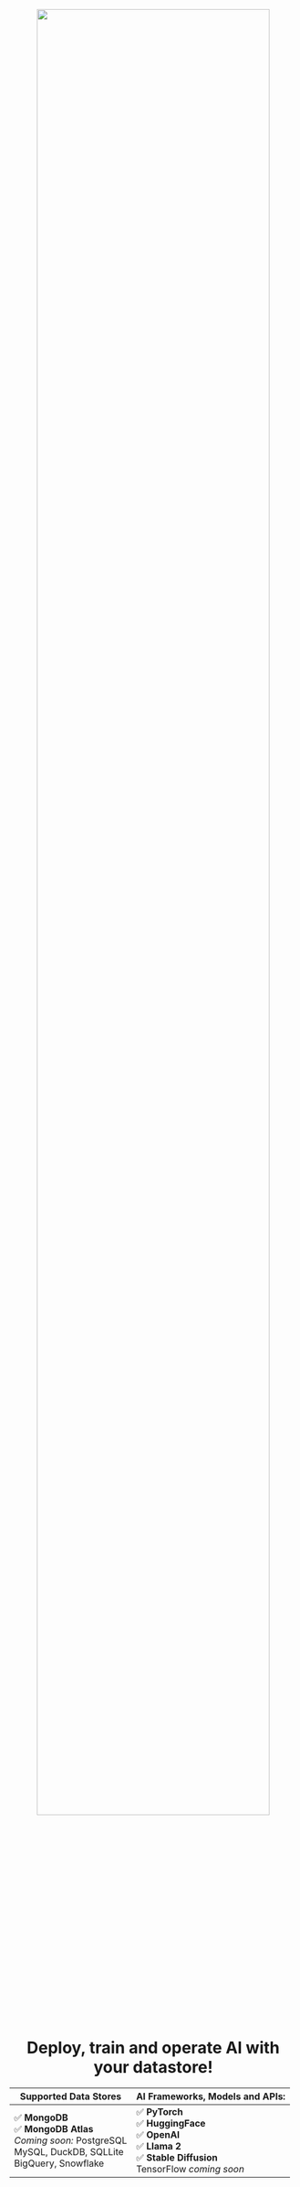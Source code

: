 <p align="center">
  <a href="https://www.superduperdb.com">
    <img width="90%" src="https://raw.githubusercontent.com/SuperDuperDB/superduperdb/main/docs/img/SuperDuperDB_logo_color.svg">
  </a>
</p>
<h1 align="center">Deploy, train and operate AI with your datastore!
</h1>

	
<div align="center">
	
| Supported Data Stores    | AI Frameworks, Models and APIs: |   
|--------------------------|--------------------------|
| ✅ **MongoDB** <br> ✅ **MongoDB Atlas** <br> *Coming soon:* PostgreSQL <br> MySQL, DuckDB, SQLLite <br> BigQuery, Snowflake |✅ **PyTorch** <br>✅ **HuggingFace**<br>✅ **OpenAI** <br>✅ **Llama 2** <br>✅ **Stable Diffusion**<br> TensorFlow *coming soon* |   







<br>
<br>
<br>
<br>
<br>
<br>
<br>










<div align="center">
	
### Supported Data Stores: 
#### ✅ MongoDB / ✅ MongoDB Atlas *(SQL coming soon)*
</div>

<div align="center">
	
### AI Frameworks, Models and APIs: 
#### ✅ PyTorch  ✅ HuggingFace  ✅ OpenAI  ✅ Llama 2  ✅ Stable Diffusion *(TensorFlow coming soon)* 
</div>



<br>
<br>
<br>
<br>
<br>
<br>
<br>











<div align="center">
	
### Supported Data Stores: ✅ MongoDB / ✅ MongoDB Atlas *(SQL coming soon)*
</div>

<div align="center">
	
### AI Frameworks, Models and APIs: ✅ PyTorch  ✅ HuggingFace  ✅ OpenAI  ✅ Llama 2  ✅ Stable Diffusion *(TensorFlow coming soon)* 
</div>

<br>
<br>
<br>
<br>
<br>


<p align="center">
<a href="https://codecov.io/gh/SuperDuperDB/superduperdb/branch/main">
    <img src="https://codecov.io/gh/SuperDuperDB/superduperdb/branch/main/graph/badge.svg" alt="Coverage">
</a>
<a href="https://join.slack.com/t/superduperdb/shared_invite/zt-1zuojj0k0-RjAYBs1TDsvEa7yaFGa6QA">
    <img src="https://img.shields.io/badge/slack-superduperdb-8A2BE2?logo=slack" alt="slack">
</a>
<a href="https://pypi.org/project/superduperdb">
    <img src="https://img.shields.io/pypi/v/superduperdb?color=%23007ec6&label=pypi%20package" alt="Package version">
</a>
<a href="https://pypi.org/project/superduperdb">
    <img src="https://img.shields.io/pypi/pyversions/superduperdb.svg" alt="Supported Python versions">
</a>    
<a href="https://mybinder.org/v2/gh/SuperDuperDB/superduperdb/main?urlpath=lab/tree/docs/how_to/playground.ipynb">
    <img src="https://mybinder.org/badge_logo.svg", alt="launch binder">
</a>
<a href="https://en.wikipedia.org/wiki/Apache_License#Apache_License_2.0">
    <img src="https://img.shields.io/badge/License-Apache_2.0-blue.svg", alt="launch binder">
</a> 
</p>

#### SuperDuperDB is an open-source environment to easily integrate any AI models and APIs with your datastore: from LLM based Q&A, image generation with OpenAI API, TimeSeries Forecasting, Anomaly Detection, Classification, Recommenders etc. pp. to nearly any custom machine learning models and use-cases.

#### SuperDuperDB is an open-source environment to easily integrate any AI with your datastore: from LLMs (ie. Llama 2) APIs (ie. OpenAI) to highly custom machine learning models and use-cases.

#### SuperDuperDB allows you to easily deploy, train and operate any AI models and APIs with your datastore: from LLMs (ie. Llama 2) APIs (ie. OpenAI) to highly custom machine learning models and use-cases.

#### SuperDuperDB allows you to easily integrate and manage any AI models and APIs with your datastore in a single (scalable) deployment: from LLMs (ie. Llama 2) APIs (ie. OpenAI) to highly custom machine learning models and use-cases.

#### SuperDuperDB allows you to easily deploy, train and operate any AI models and APIs with your datastore in a single environment: from LLMs (ie. Llama 2) APIs (ie. OpenAI) to highly custom machine learning models and use-cases.



#### No data duplication, no pipelines, no duplicate infrastructure — just Python!<img src="https://s3.dualstack.us-east-2.amazonaws.com/pythondotorg-assets/media/files/python-logo-only.svg" width="3%"/>


<hr>

	


| Supported Data Stores    | AI Frameworks, Models and APIs: |   
|--------------------------|--------------------------|
|  ✅ **MongoDB** <br> ✅ **MongoDB Atlas** <br> ◼️ *Coming soon:* PostgreSQL <br> &nbsp; &nbsp;  MySQL, DuckDB, SQLLite <br> &nbsp; &nbsp; BigQuery, Snowflake | ✅ **PyTorch** <br> ✅ **HuggingFace** <br> ✅ **OpenAI** <br> ✅ **Llama 2** <br> ✅ **Stable Diffusion**<br> 🟡 TensorFlow *coming soon* |   

<hr>

	


| Supported Data Stores    | AI Frameworks, Models and APIs: |   
|--------------------------|--------------------------|
|  ✅ **MongoDB** <br> ✅ **MongoDB Atlas** <br> 🟡 *Coming soon:* <br> &nbsp; &nbsp; PostgreSQL <br> &nbsp; &nbsp; MySQL <br> &nbsp; &nbsp; DuckDB <br> &nbsp; &nbsp; SQLLite <br> &nbsp; &nbsp; BigQuery <br> &nbsp; &nbsp; Snowflake | ✅ **PyTorch** <br> ✅ **HuggingFace** <br> ✅ **OpenAI** <br> ✅ **Llama 2** <br> ✅ **Stable Diffusion**<br> 🟡 TensorFlow *coming soon* |   


<hr>

| Supported Data Stores    | AI Frameworks, Models and APIs: |   
|--------------------------|--------------------------|
|  ✅ **MongoDB** <br> ✅ **MongoDB Atlas** <br> 🟡 PostgreSQL *(coming soon)* <br> 🟡 MySQL *(coming soon)* <br> 🟡 DuckDB *(coming soon)*<br> 🟡 SQLLite *(coming soon)* <br> 🟡 BigQuery *(coming soon)* <br> 🟡 Snowflake *(coming soon)* | ✅ **PyTorch** <br> ✅ **HuggingFace** <br> ✅ **OpenAI** <br> ✅ **Llama 2** <br> ✅ **Stable Diffusion**<br> 🟡 TensorFlow *coming soon* |   


<hr>

<hr>

| Supported Data Stores    | AI Frameworks, Models and APIs: |   
|--------------------------|--------------------------|
|  ✅ **MongoDB** <br> ✅ **MongoDB Atlas** <br> ⚫ PostgreSQL *(coming soon)* <br> ⚫ MySQL *(coming soon)* <br> ⚫ DuckDB *(coming soon)*<br> ⚫ SQLLite *(coming soon)* <br> ⚫ BigQuery *(coming soon)* <br> ⚫ Snowflake *(coming soon)* | ✅ **PyTorch** <br> ✅ **HuggingFace** <br> ✅ **OpenAI** <br> ✅ **Llama 2** <br> ✅ **Stable Diffusion**<br> ⚫ TensorFlow *coming soon* |   

<hr>

| Supported Data Stores    | AI Frameworks, Models and APIs: |   
|--------------------------|--------------------------|
|  ✅ **MongoDB** <br> ✅ **MongoDB Atlas** <br> ➖ PostgreSQL *(coming soon)* <br> ➖ MySQL *(coming soon)* <br> ➖ DuckDB *(coming soon)*<br> ➖ SQLLite *(coming soon)* <br> ➖ BigQuery *(coming soon)* <br> ➖ Snowflake *(coming soon)* | ✅ **PyTorch** <br> ✅ **HuggingFace** <br> ✅ **OpenAI** <br> ✅ **Llama 2** <br> ✅ **Stable Diffusion**<br> ➖ TensorFlow *(coming soon)* |   

- <a href="https://superduperdb.github.io/superduperdb/"><strong>Explore the docs!</strong></a><br>
- <a href="https://superduperdb.github.io/superduperdb/examples/index.html"><strong>Check out example use cases!</strong></a><br>
- <a href="https://mybinder.org/v2/gh/SuperDuperDB/superduperdb/main?urlpath=lab/tree/docs/how_to/playground.ipynb"><strong>Quickstart with Binder!</strong></a><br>
<hr>

<h3 align="center">
	<a href="#installation">Installation</a>
	<span> | </span>
	<a href="#quickstart">Quickstart</a>
	<span> | </span>
	<a href="#contributing">Contributing </a>
	<span> | </span>
	<a href="#feedback">Feedback </a>
	<span> | </span>
	<a href="#license">License </a>
	<span> | </span>
	<a href="#community--getting-help">Get Help </a>
	<span> | </span>
	<a href="#how-to">How To</a>
	<span> | </span>
	<a href="#join-us">Join Us </a>
</h3>
<hr>


# Introduction  

### What can you do with SuperDuperDB?

- **Deploy** all your AI models to automatically **compute outputs (inference)** in your datastore in a single environment with simple Python commands.  
- **Train** models on your data in your datastore simply by querying without additional ingestion and pre-processing.  
- **Integrate** AI APIs (such as OpenAI) to work together with other models on your data effortlessly. 
- **Search** your data with vector-search, including model management and serving.

 ### Why choose SuperDuperDB?

- Avoid data duplication, pipelines and duplicate infrastructure with a **single scalable deployment**.
- **Deployment always up-to-date** as new data is handled automatically and immediately.
- A **simple and familiar Python interface** that can handle even the most complex AI use-cases.

### Who is SuperDuperDB for?

  - **Python developers** using datastores (databases/ lakes/ warehouses) who want to build AI into their applications easily.
  - **Data scientists & ML engineers** who want to develop AI models using their favourite tools, with minimum infrastructural overhead.
  - **Infrastructure engineers** who want a single scalable setup that supports both local, on-prem and cloud deployment.

### SuperDuperDB transforms your datastore into:

  - **An end-to-end live AI deployment** which includes a **model repository and registry**, **model training** and **computation of outputs/ inference** 
  - **A feature store** in which the model outputs are stored alongside the inputs in any data format. 
  - **A fully functional vector database** to easily generate vector embeddings of your data with your favorite models and APIs and connect them with your datastore (and/ or) vector database.

<br>

<p align="center">
  <img width="100%" src="https://raw.githubusercontent.com/SuperDuperDB/superduperdb/main/docs/img/SuperDuperDB_diagram.png">
</p>

# How to
### The following are examples of how you use SuperDuperDB with Python (find all how-tos and examples <a href="https://superduperdb.github.io/superduperdb">in the docs here</a>): 

- **Add a ML/AI model to your datastore <a href="404">(read more in the docs here)</a>:**
```python
import pymongo
from sklearn.svm import SVC

from superduperdb import superduper

# Make your db superduper!
db = superduper(pymongo.MongoClient().my_db)

# Models client can be converted to SuperDuperDB objects with a simple wrapper.
model = superduper(SVC())

# Add the model into the database
db.add(model)

# Predict on the selected data.
model.predict(X='input_col', db=db, select=Collection(name='test_documents').find({'_fold': 'valid'}))
```

<br>

- **Train/fine-tune a model using data from your datastore directly <a href="https://superduperdb.github.io/superduperdb/usage/models.html#training-models-on-data-with-fit">(read more in the docs here)</a>:**

```python
import pymongo
from sklearn.svm import SVC

from superduperdb import superduper

# Make your db superduper!
db = superduper(pymongo.MongoClient().my_db)

# Models client can be converted to SuperDuperDB objects with a simple wrapper.
model = superduper(SVC())

# Predict on the selected data.
model.predict(X='input_col', db=db, select=Collection(name='test_documents').find({'_fold': 'valid'}))
```

<br>

- **Use your datastore as a vector search database <a href="https://superduperdb.github.io/superduperdb/usage/vector_index.html">(read more in the docs here)</a>:**
```python
# First a "Listener" makes sure vectors stay up-to-date
indexing_listener = Listener(model=OpenAIEmbedding(), key='text', select=collection.find())

# This "Listener" is linked with a "VectorIndex"
db.add(VectorIndex('my-index', indexing_listener=indexing_listener))

# The "VectorIndex" may be used to search data. Items to be searched against are passed
# to the registered model and vectorized. No additional app layer is required.
# By default, SuperDuperDB uses LanceDB for vector comparison operations
db.execute(collection.like({'text': 'clothing item'}, 'my-index').find({'brand': 'Nike'}))
```

<br>

- **Use OpenAI, PyTorch or Hugging face model as an embedding model for vector search <a href="https://superduperdb.github.io/superduperdb/examples/compare_vector_search_solutions.html">(read more in the docs here)</a>:**
```python
# Create a ``VectorIndex`` instance with indexing listener as OpenAIEmbedding and add it to the database.
db.add(
    VectorIndex(
        identifier='my-index',
        indexing_listener=Listener(
            model=OpenAIEmbedding(identifier='text-embedding-ada-002'),
            key='abstract',
            select=Collection(name='wikipedia').find(),
        ),
    )
)
# The above also executes the embedding model (openai) with the select query on the key.

# Now we can use the vector-index to search via meaning through the wikipedia abstracts
cur = db.execute(
    Collection(name='wikipedia')
        .like({'abstract': 'philosophers'}, n=10, vector_index='my-index')
)
```

<br>

- **Add a Llama 2 model directly into your datastore! <a href="https://superduperdb.github.io/superduperdb/usage/models.html#tranformers">(read more in the docs here)</a>:**
```python
model_id = "meta-llama/Llama-2-7b-chat-hf"
tokenizer = AutoTokenizer.from_pretrained(model_id)
pipeline = transformers.pipeline(
    "text-generation",
    model=model_id,
    torch_dtype=torch.float16,
    device_map="auto",
)

model = Pipeline(
    identifier='my-sentiment-analysis',
    task='text-generation',
    preprocess=tokenizer,
    object=pipeline,
    torch_dtype=torch.float16,
    device_map="auto",
)

# You can easily predict on your collection documents.
model.predict(
    X=Collection(name='test_documents').find(),
    db=db,
    do_sample=True,
    top_k=10,
    num_return_sequences=1,
    eos_token_id=tokenizer.eos_token_id,
    max_length=200
)
```

<br>

- **Use models outputs as inputs to downstream models <a href="https://superduperdb.github.io/superduperdb/usage/queries.html#featurization">(read more in the docs here)</a>:**

```python
model.predict(
    X='input_col',
    db=db,
    select=coll.find().featurize({'X': '<upstream-model-id>'}),  # already registered upstream model-id
    listen=True,
)
```

# Installation
#### 1. Install SuperDuperDB via `pip` *(~1 minute)*
```
pip install superduperdb
```
#### 2. Datastore installation (for MongoDB) *(~10-15 minutes)*:
   - You already have MongoDB installed? Let's go!
   - You need to install MongoDB? See the docs <a href="https://www.mongodb.com/docs/manual/installation/">here</a>.

#### 3. Try one of our example use cases/notebooks <a href="https://superduperdb.github.io/superduperdb/examples/index.html">found here</a> (~as many minutes you enjoy)!
<br>

*⚠️ Disclaimer: SuperDuperDB is currently in *beta*. Please expect breaking changes, rough edges and fast pace of new and cool feature development!*


# Quickstart

#### Try SuperDuperDB on binder 
[![Binder](https://mybinder.org/badge_logo.svg)](https://mybinder.org/v2/gh/SuperDuperDB/superduperdb/main?urlpath=lab/tree/docs/how_to/playground.ipynb)

This will set up a playground environment that includes:
- an installation of SuperDuperDB
- an installation of a MongoDB instance containing image data and `torch` models

Have fun!

# Community & Getting Help 

#### If you have any problems, questions, comments or ideas:
- Join <a href="https://join.slack.com/t/superduperdb/shared_invite/zt-1zuojj0k0-RjAYBs1TDsvEa7yaFGa6QA">our Slack</a> (we look forward to seeing you there).
- Search through <a href="https://github.com/SuperDuperDB/superduperdb/discussions">our GitHub Discussions</a>, or <a href="https://github.com/SuperDuperDB/superduperdb/discussions/new/choose">add a new question</a>.
- Comment <a href="https://github.com/SuperDuperDB/superduperdb/issues/">an existing issue</a> or create <a href="https://github.com/SuperDuperDB/superduperdb/issues/new/choose">a new one</a>.
- Send us an email to gethelp@superduperdb.com.
- Feel free to contact a maintainer or community volunteer directly! 

# Contributing  

#### There are many ways to contribute, and they are not limited to writing code. We welcome all contributions such as:


- <a href="https://github.com/SuperDuperDB/superduperdb/issues/new/choose">Bug reports</a>
- <a href="https://github.com/SuperDuperDB/superduperdb/issues/new/choose">Documentation improvements</a>
- <a href="https://github.com/SuperDuperDB/superduperdb/issues/new/choose">Enhancement suggestions</a>
- <a href="https://github.com/SuperDuperDB/superduperdb/issues/new/choose">Feature requests</a>
- <a href="https://github.com/SuperDuperDB/superduperdb/issues/new/choose">Expanding the tutorials and use case examples</a>

Please see our [Contributing Guide](CONTRIBUTING.md) for details.

# Feedback 

Help us to improve SuperDuperDB by providing your valuable feedback
<a href="https://docs.google.com/forms/d/e/1FAIpQLScKNyLCjSEWAwc-THjC7NJVDNRxQmVR5ey30VVayPhWOIhy1Q/viewform">here</a>!

# License  

SuperDuperDB is open-source and intended to be a community effort, and it won't be possible without your support and enthusiasm.
It is distributed under the terms of the Apache 2.0 license. Any contribution made to this project will be subject to the same provisions.

# Join Us 

We are looking for nice people who are invested in the problem we are trying to solve to join us full-time. Find roles that we are trying to fill <a href="https://join.com/companies/superduperdb">here</a>!
